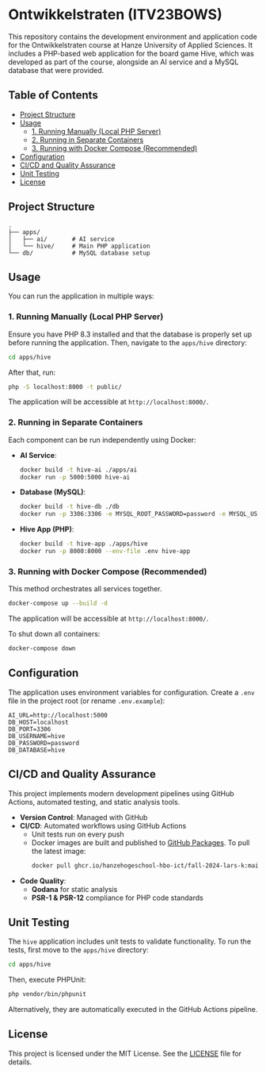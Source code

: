 # Ontwikkelstraten (ITV23BOWS)

This repository contains the development environment and application code for the Ontwikkelstraten course at Hanze University of Applied Sciences. It includes a PHP-based web application for the board game Hive, which was developed as part of the course, alongside an AI service and a MySQL database that were provided.

## Table of Contents
- [Project Structure](#project-structure)
- [Usage](#usage)
    - [1. Running Manually (Local PHP Server)](#1-running-manually-local-php-server)
    - [2. Running in Separate Containers](#2-running-in-separate-containers)
    - [3. Running with Docker Compose (Recommended)](#3-running-with-docker-compose-recommended)
- [Configuration](#configuration)
- [CI/CD and Quality Assurance](#cicd-and-quality-assurance)
- [Unit Testing](#unit-testing)
- [License](#license)

## Project Structure
```
.
├── apps/
│   ├── ai/       # AI service
│   └── hive/     # Main PHP application
└── db/           # MySQL database setup
```

## Usage
You can run the application in multiple ways:

### 1. Running Manually (Local PHP Server)
Ensure you have PHP 8.3 installed and that the database is properly set up before running the application. Then, navigate to the `apps/hive` directory:
```sh
cd apps/hive
```
After that, run:
```sh
php -S localhost:8000 -t public/
```
The application will be accessible at `http://localhost:8000/`.

### 2. Running in Separate Containers
Each component can be run independently using Docker:

- **AI Service**:
  ```sh
  docker build -t hive-ai ./apps/ai
  docker run -p 5000:5000 hive-ai
  ```
- **Database (MySQL)**:
  ```sh
  docker build -t hive-db ./db
  docker run -p 3306:3306 -e MYSQL_ROOT_PASSWORD=password -e MYSQL_USER=hive -e MYSQL_PASSWORD=password -e MYSQL_DATABASE=hive hive-db
  ```
- **Hive App (PHP)**:
  ```sh
  docker build -t hive-app ./apps/hive
  docker run -p 8000:8000 --env-file .env hive-app
  ```

### 3. Running with Docker Compose (Recommended)
This method orchestrates all services together.
```sh
docker-compose up --build -d
```
The application will be accessible at `http://localhost:8000/`.

To shut down all containers:
```sh
docker-compose down
```

## Configuration
The application uses environment variables for configuration. Create a `.env` file in the project root (or rename `.env.example`):
```
AI_URL=http://localhost:5000
DB_HOST=localhost
DB_PORT=3306
DB_USERNAME=hive
DB_PASSWORD=password
DB_DATABASE=hive
```

## CI/CD and Quality Assurance
This project implements modern development pipelines using GitHub Actions, automated testing, and static analysis tools.

- **Version Control**: Managed with GitHub
- **CI/CD**: Automated workflows using GitHub Actions
    - Unit tests run on every push
    - Docker images are built and published to [GitHub Packages](https://github.com/Hanzehogeschool-hbo-ict/fall-2024-lars-k/pkgs/container/fall-2024-lars-k). To pull the latest image:
        ```sh
        docker pull ghcr.io/hanzehogeschool-hbo-ict/fall-2024-lars-k:main
        ```
- **Code Quality**:
    - **Qodana** for static analysis
    - **PSR-1 & PSR-12** compliance for PHP code standards

## Unit Testing
The `hive` application includes unit tests to validate functionality. To run the tests, first move to the `apps/hive` directory:
```sh
cd apps/hive
```
Then, execute PHPUnit:
```sh
php vendor/bin/phpunit
```
Alternatively, they are automatically executed in the GitHub Actions pipeline.

## License
This project is licensed under the MIT License. See the [LICENSE](LICENSE) file for details.
